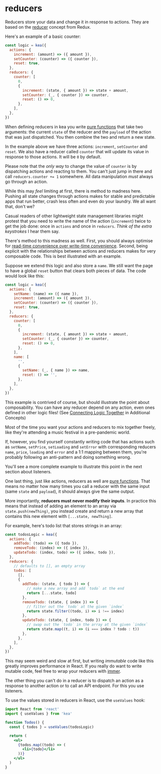 # reducers

Reducers store your data and change it in response to actions.
They are based on the [reducer](https://redux.js.org/basics/reducers) concept from Redux.

Here's an example of a basic counter:

```javascript
const logic = kea({
  actions: {
    increment: (amount) => ({ amount }),
    setCounter: (counter) => ({ counter }),
    reset: true,
  },
  reducers: {
    counter: [
      0,
      {
        increment: (state, { amount }) => state + amount,
        setCounter: (_, { counter }) => counter,
        reset: () => 0,
      },
    ],
  },
})
```

When defining reducers in kea you write [pure functions](https://en.wikipedia.org/wiki/Pure_function)
that take two arguments: the current `state` of the reducer and the `payload` of the action that was
just dispatched. You then combine the two and return a new state.

In the example above we have three actions: `increment`, `setCounter` and `reset`. We also have a
reducer called `counter` that will update its value in response to those actions.
It will be `0` by default.

Please note that the _only way_ to change the value of `counter` is by dispatching actions and reacting
to them. You can't just jump in there and call `reducers.counter += 1` somewhere. All data manipulation
_must_ always go through an action.

While this may _feel_ limiting at first, there is method to madness here. Pushing all state changes
through actions makes for stable and predictable apps that run better, crash less often and
even do your laundry. We all want that, don't we?

Casual readers of other lightweight state management libraries might
protest that you need to write the name of the action (`increment`) twice to get the job done:
once in `actions` and once in `reducers`. _Think of the extra keystrokes_ I hear them say.

There's method to this madness as well. First, you should always optimise for [read-time convenience
over write-time convenience](https://medium.com/marius-andra-blog/two-strategies-for-writing-better-code-1be0dc240698).
Second, being explicit with the relationships between actions and reducers makes for very composable
code. This is best illustrated with an example.

Suppose we extend this logic and also store a `name`. We still want the page to have a global `reset`
button that clears both pieces of data. The code would look like this:

```javascript
const logic = kea({
  actions: {
    setName: (name) => ({ name }),
    increment: (amount) => ({ amount }),
    setCounter: (counter) => ({ counter }),
    reset: true,
  },
  reducers: {
    counter: [
      0,
      {
        increment: (state, { amount }) => state + amount,
        setCounter: (_, { counter }) => counter,
        reset: () => 0,
      },
    ],
    name: [
      '',
      {
        setName: (_, { name }) => name,
        reset: () => '',
      },
    ],
  },
})
```

This example is contrived of course, but should illustrate the point about composability.
You can have any reducer depend on any action, even ones defined in other logic files!
(See [Connecting Logic Together](/docs/BROKEN) in Additional Concepts)

Most of the time you want your actions and reducers to mix together freely, like they're attending
a music festival in a pre-pandemic world.

If, however, you find yourself constantly writing code that has actions such as `setName`, `setPrice`,
`setLoading` and `setError` with corresponding reducers `name`, `price`, `loading` and `error`
and a 1:1 mapping between them, you're probably following an anti-pattern and doing something wrong.

You'll see a more complete example to illustrate this point in the next section about listeners.

One last thing, just like actions, reducers as well are [pure functions](https://en.wikipedia.org/wiki/Pure_function).
That means no matter how many times you call a reducer with the same input (same `state` and `payload`),
it should always give the same output.

More importantly, **reducers must never modify their inputs**. In practice this means that
instead of adding an element to an array via `state.push(newThing)`, you instead create and return a new
array that contains this new element with `[...state, newThing]`.

For example, here's todo list that stores strings in an array:

```javascript
const todosLogic = kea({
  actions: {
    addTodo: (todo) => ({ todo }),
    removeTodo: (index) => ({ index }),
    updateTodo: (index, todo) => ({ index, todo }),
  },
  reducers: {
    // defaults to [], an empty array
    todos: [
      [],
      {
        addTodo: (state, { todo }) => {
          // make a new array and add `todo` at the end
          return [...state, todo]
        },
        removeTodo: (state, { index }) => {
          // filter out the `todo` at the given `index`
          return state.filter((todo, i) => i !== index)
        },
        updateTodo: (state, { index, todo }) => {
          // swap out the `todo` in the array at the given `index`
          return state.map((t, i) => (i === index ? todo : t))
        },
      },
    ],
  },
})
```

This may seem weird and slow at first, but writing _immutable_ code like this greatly improves
performance in React. If you really do want to write mutable code,
feel free to wrap your reducers with [immer](https://github.com/immerjs/immer).

The other thing you can't do in a reducer is to dispatch an action as a response to another action
or to call an API endpoint. For this you use listeners.

To use the values stored in reducers in React, use the `useValues` hook:

```jsx
import React from 'react'
import { useValues } from 'kea'

function Todos() {
  const { todos } = useValues(todosLogic)

  return (
    <ul>
      {todos.map((todo) => (
        <li>{todo}</li>
      ))}
    </ul>
  )
}
```
